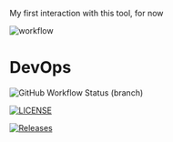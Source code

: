 My first interaction with this tool, for now


![workflow](https://github.com/Cotximahou/devops/actions/workflows/main.yml/badge.svg)

# DevOps
![GitHub Workflow Status (branch)](https://img.shields.io/github/workflow/status/Cotximahou/devops/A%20workflow%20for%20my%20Hello%20World%20App/main?style=flat-square)


[![LICENSE](https://img.shields.io/github/license/Cotximahou/devops.svg?style=flat-square)](https://github.com/Cotximahou/devops/blob/master/LICENSE)

[![Releases](https://img.shields.io/github/release/Cotximahou/devops/all.svg?style=flat-square)](https://github.com/Cotximahou/devops/releases)

